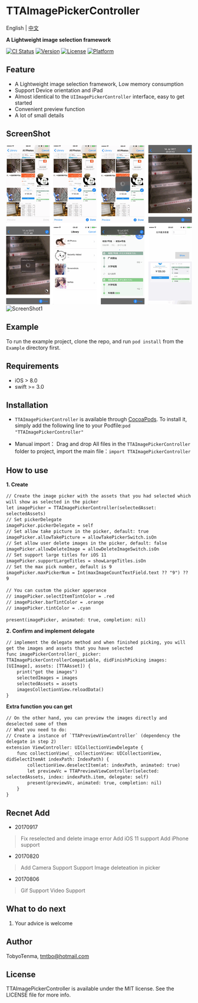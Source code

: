 # TTAImagePickerController

English | [中文](https://github.com/TMTBO/TTAImagePickerController/blob/master/README_zh.md)

**A Lightweight image selection framework**

[![CI Status](http://img.shields.io/travis/TMTBO/TTAImagePickerController.svg?style=flat)](https://travis-ci.org/TMTBO/TTAImagePickerController)
[![Version](https://img.shields.io/cocoapods/v/TTAImagePickerController.svg?style=flat)](http://cocoapods.org/pods/TTAImagePickerController)
[![License](https://img.shields.io/cocoapods/l/TTAImagePickerController.svg?style=flat)](http://cocoapods.org/pods/TTAImagePickerController)
[![Platform](https://img.shields.io/cocoapods/p/TTAImagePickerController.svg?style=flat)](http://cocoapods.org/pods/TTAImagePickerController)

## Feature

* A Lightweight image selection framework, Low memory consumption
* Support Device orientation and iPad
* Almost identical to the `UIImagePickerController` interface, easy to get started
* Convenient preview function
* A lot of small details

## ScreenShot

![ScreenShot](https://github.com/TMTBO/TTAImagePickerController/blob/master/TTAImagePicker_all.png)
![ScreenShot1](https://github.com/TMTBO/TTAImagePickerController/blob/master/TTAImagePicker_update1.png)

## Example

To run the example project, clone the repo, and run `pod install` from the `Example` directory first.

## Requirements

* iOS > 8.0
* swift >= 3.0

## Installation

* `TTAImagePickerController` is available through [CocoaPods](http://cocoapods.org). To install
it, simply add the following line to your Podfile:`pod "TTAImagePickerController" `

*  Manual import：
	Drag and drop All files in the `TTAImagePickerController` folder to project, import the main file：`import TTAImagePickerController`

## How to use

**1. Create**

```
// Create the image picker with the assets that you had selected which will show as selected in the picker
let imagePicker = TTAImagePickerController(selectedAsset: selectedAssets)
// Set pickerDelegate
imagePicker.pickerDelegate = self
// Set allow take picture in the picker, default: true
imagePicker.allowTakePicture = allowTakePickerSwitch.isOn
// Set allow user delete images in the picker, default: false
imagePicker.allowDeleteImage = allowDeleteImageSwitch.isOn
// Set support large titles for iOS 11
imagePicker.supportLargeTitles = showLargeTitles.isOn
// Set the max pick number, default is 9
imagePicker.maxPickerNum = Int(maxImageCountTextField.text ?? "9") ?? 9
        
// You can custom the picker apperance
// imagePicker.selectItemTintColor = .red
// imagePicker.barTintColor = .orange
// imagePicker.tintColor = .cyan
        
present(imagePicker, animated: true, completion: nil)
```

**2. Confirm and implement delegate**

```
// implement the delegate method and when finished picking, you will get the images and assets that you have selected
func imagePickerController(_ picker: TTAImagePickerControllerCompatiable, didFinishPicking images: [UIImage], assets: [TTAAsset]) {
	print("got the images")
	selectedImages = images
	selectedAssets = assets
	imagesCollectionView.reloadData()
}
```

**Extra function you can get**

```
// On the other hand, you can preview the images directly and deselected some of them
// What you need to do:
// Create a instance of `TTAPreviewViewController` (dependency the delegate in step 2)
extension ViewController: UICollectionViewDelegate {
    func collectionView(_ collectionView: UICollectionView, didSelectItemAt indexPath: IndexPath) {
        collectionView.deselectItem(at: indexPath, animated: true)
        let previewVc = TTAPreviewViewController(selected: selectedAssets, index: indexPath.item, delegate: self)
        present(previewVc, animated: true, completion: nil)
    }
}
```

## Recnet Add

* 20170917
> Fix reselected and delete image error
> Add iOS 11 support
> Add iPhone support

* 20170820
> Add Camera Support
> Support Image deleteation in picker

* 20170806
> Gif Support
> Video Support

## What to do next
1. Your advice is welcome

## Author

TobyoTenma, tmtbo@hotmail.com

## License

TTAImagePickerController is available under the MIT license. See the LICENSE file for more info.
